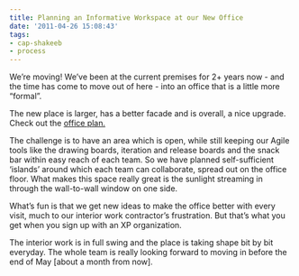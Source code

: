 ```yaml
---
title: Planning an Informative Workspace at our New Office
date: '2011-04-26 15:08:43'
tags:
- cap-shakeeb
- process
---
```


We’re moving! We’ve been at the current premises for 2+ years now - and the time has come to move out of here - into an office that is a little more “formal”.

The new place is larger, has a better facade and is overall, a nice upgrade. Check out the 
[office plan.](http://www.homestyler.com/designprofile/58b86389-0d87-4317-b32c-417cc403caf6)

The challenge is to have an area which is open, while still keeping our Agile tools like the drawing boards, iteration and release boards and the snack bar within easy reach of each team. So we have planned self-sufficient ‘islands’ around which each team can collaborate, spread out on the office floor. What makes this space really great is the sunlight streaming in through the wall-to-wall window on one side.

What’s fun is that we get new ideas to make the office better with every visit, much to our interior work contractor’s frustration. But that’s what you get when you sign up with an XP organization.

The interior work is in full swing and the place is taking shape bit by bit everyday. The whole team is really looking forward to moving in before the end of May [about a month from now].
